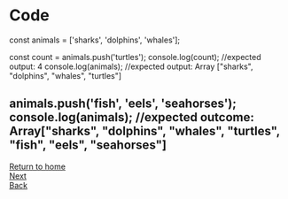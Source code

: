 # Code

const animals = ['sharks', 'dolphins', 'whales'];

const count = animals.push('turtles');
    console.log(count);
//expected output: 4
    console.log(animals);
//expected output: Array ["sharks", "dolphins", "whales", "turtles"]

animals.push('fish', 'eels', 'seahorses');
    console.log(animals);
//expected outcome: Array["sharks", "dolphins", "whales", "turtles", "fish", "eels", "seahorses"]
--------------------------------
[Return to home](./README.md)  
[Next](./hobby.md)  
[Back](./recipe.md)  